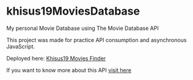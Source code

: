 # khisus19MoviesDatabase
My personal Movie Database using The Movie Database API

This project was made for practice API consumption and asynchronous JavaScript.

Deployed here: [Khisus19 Movies Finder](https://khisus19.github.io/khisus19MoviesDatabase/)

If you want to know more about this API [visit here](https://www.themoviedb.org/documentation/api)